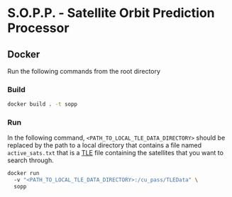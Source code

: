 # S.O.P.P. - Satellite Orbit Prediction Processor

## Docker
Run the following commands from the root directory

### Build

```bash
docker build . -t sopp
```

### Run
In the following command, `<PATH_TO_LOCAL_TLE_DATA_DIRECTORY>` should be replaced by the path to a
local directory that contains a file named
`active_sats.txt` that is a [TLE](https://en.wikipedia.org/wiki/Two-line_element_set) file containing the 
satellites that you want to search through. 

```bash
docker run 
  -v "<PATH_TO_LOCAL_TLE_DATA_DIRECTORY>:/cu_pass/TLEData" \
  sopp
```
